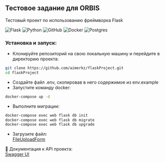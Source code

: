 ## Тестовое задание для ORBIS

Тестовый проект по использованию фреймворка Flask

![Flask](https://img.shields.io/badge/flask-%23000.svg?style=for-the-badge&logo=flask&logoColor=white)
![Python](https://img.shields.io/badge/python-3670A0?style=for-the-badge&logo=python&logoColor=ffdd54)
![GitHub](https://img.shields.io/badge/github-%23121011.svg?style=for-the-badge&logo=github&logoColor=white)
![Docker](https://img.shields.io/badge/docker-%230db7ed.svg?style=for-the-badge&logo=docker&logoColor=white)
![Postgres](https://img.shields.io/badge/postgres-%23316192.svg?style=for-the-badge&logo=postgresql&logoColor=white)

### Установка и запуск:
 - Клонируйте репозиторий на свою локальную машину и перейдите в директорию проекта:
```sh
git clone https://github.com/aimerkz/flaskProject.git
cd flaskProject
```
 - Создайте файл .env, скопировав в него содержимое
из env.example
 - Запустите команду docker:
```sh
docker-compose up -d
```
- Выполните миграции:
```sh
docker-compose exec web flask db init
docker-compose exec web flask db migrate
docker-compose exec web flask db upgrade
```
- Загрузите файл: \
[FileUploadForm](http://0.0.0.0:5000/api/files/upload/upload_form/)

:open_file_folder: Документация к API проекта: \
[Swagger UI](http://0.0.0.0:5000/api/swagger/)
